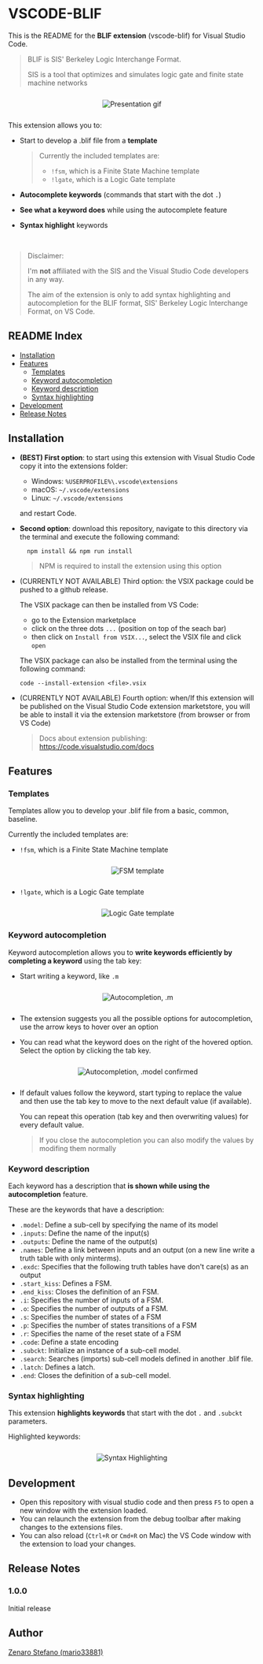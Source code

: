 # VSCODE-BLIF

This is the README for the **BLIF extension** (vscode-blif) for Visual Studio Code.
> BLIF is SIS' Berkeley Logic Interchange Format.
> 
> SIS is a tool that optimizes and simulates logic gate and finite state machine networks

<div style="text-align: center; margin: 25px 0px;">
    <img style="border: 1px solid white" alt="Presentation gif" src="https://github.com/mario33881/vscode-blif/blob/main/images/presentation.gif?raw=true">
</div>

This extension allows you to:
* Start to develop a .blif file from a **template**
    > Currently the included templates are: 
    > * ```!fsm```, which is a Finite State Machine template
    > * ```!lgate```, which is a Logic Gate template

* **Autocomplete keywords** (commands that start with the dot ```.```)

* **See what a keyword does** while using the autocomplete feature

* **Syntax highlight** keywords

<br>

> Disclaimer: 
>
> I'm **not** affiliated with the SIS and the Visual Studio Code developers in any way.
>
> The aim of the extension is only to add syntax highlighting and autocompletion for the BLIF format, 
> SIS' Berkeley Logic Interchange Format, on VS Code.

## README Index
* [Installation](#installation)
* [Features](#features)
    * [Templates](#templates)
    * [Keyword autocompletion](#keyword-autocompletion)
    * [Keyword description](#keyword-description)
    * [Syntax highlighting](#syntax-highlighting)
* [Development](#development)
* [Release Notes](#release-notes)

## Installation
* **(BEST) First option**: to start using this extension with Visual Studio Code copy it into the extensions folder:

    * Windows: ```%USERPROFILE%\.vscode\extensions```
    * macOS: ```~/.vscode/extensions```
    * Linux: ```~/.vscode/extensions```

    and restart Code.
* **Second option**: download this repository, navigate to this directory via the terminal and execute the following command:

        npm install && npm run install
    > NPM is required to install the extension using this option

* (CURRENTLY NOT AVAILABLE) Third option: the VSIX package could be pushed to a github release.

    The VSIX package can then be installed from VS Code:
    * go to the Extension marketplace
    * click on the three dots ```...``` (position on top of the seach bar)
    * then click on ```Install from VSIX...```, select the VSIX file and click ```open```

    The VSIX package can also be installed from the terminal using the following command:
    
    ```
    code --install-extension <file>.vsix
    ```
* (CURRENTLY NOT AVAILABLE) Fourth option: when/If this extension will be published on the Visual Studio Code extension marketstore, 
you will be able to install it via the extension marketstore (from browser or from VS Code) 
    > Docs about extension publishing: https://code.visualstudio.com/docs
    
## Features

### Templates
Templates allow you to develop your .blif file from a basic, common, baseline.

Currently the included templates are: 
* ```!fsm```, which is a Finite State Machine template

    <div style="text-align: center; margin: 25px 0px;">
        <img style="border: 1px solid white" alt="FSM template" src="https://github.com/mario33881/vscode-blif/blob/main/images/templates/fsm_template.gif?raw=true">
    </div>

* ```!lgate```, which is a Logic Gate template

    <div style="text-align: center; margin: 25px 0px;">
        <img style="border: 1px solid white" alt="Logic Gate template" src="https://github.com/mario33881/vscode-blif/blob/main/images/templates/lgate_template.gif?raw=true">
    </div>

### Keyword autocompletion
Keyword autocompletion allows you to **write keywords efficiently by completing a keyword** using the tab key:
* Start writing a keyword, like ```.m```

    <div style="text-align: center; margin: 25px 0px;">
        <img style="border: 1px solid white" alt="Autocompletion, .m" src="https://github.com/mario33881/vscode-blif/blob/main/images/autocompletion/m.png?raw=true">
    </div>

* The extension suggests you all the possible options for autocompletion,
use the arrow keys to hover over an option

* You can read what the keyword does on the right of the hovered option.
Select the option by clicking the tab key.

    <div style="text-align: center; margin: 25px 0px;">
        <img style="border: 1px solid white" alt="Autocompletion, .model confirmed" src="https://github.com/mario33881/vscode-blif/blob/main/images/autocompletion/model_confirmed.png?raw=true">
    </div>

* If default values follow the keyword, start typing to replace the value and then use the tab key to move to the next default value (if available). 

    You can repeat this operation (tab key and then overwriting values)
    for every default value.

    > If you close the autocompletion you can also modify the values by modifing them normally

### Keyword description
Each keyword has a description that **is shown while using the autocompletion** feature.

These are the keywords that have a description:
* ```.model```: Define a sub-cell by specifying the name of its model
* ```.inputs```: Define the name of the input(s)
* ```.outputs```: Define the name of the output(s)
* ```.names```: Define a link between inputs and an output 
    (on a new line write a truth table with only minterms).
* ```.exdc```: Specifies that the following truth tables have don't care(s) as an output
* ```.start_kiss```: Defines a FSM.
* ```.end_kiss```: Closes the definition of an FSM.
* ```.i```: Specifies the number of inputs of a FSM.
* ```.o```: Specifies the number of outputs of a FSM.
* ```.s```: Specifies the number of states of a FSM
* ```.p```: Specifies the number of states transitions of a FSM
* ```.r```: Specifies the name of the reset state of a FSM
* ```.code```: Define a state encoding
* ```.subckt```: Initialize an instance of a sub-cell model.
* ```.search```: Searches (imports) sub-cell models defined in another .blif file.
* ```.latch```: Defines a latch.
* ```.end```: Closes the definition of a sub-cell model.

### Syntax highlighting
This extension **highlights keywords** that start with the dot ```.``` and ```.subckt``` parameters.

Highlighted keywords:

<div style="text-align: center; margin: 25px 0px;">
    <img style="border: 1px solid white" alt="Syntax Highlighting" src="https://github.com/mario33881/vscode-blif/blob/main/images/highlighting/highlighting.png?raw=true">
</div>

## Development
* Open this repository with visual studio code and then press `F5`
to open a new window with the extension loaded.
* You can relaunch the extension from the debug toolbar after making changes to the extensions files.
* You can also reload (`Ctrl+R` or `Cmd+R` on Mac) the VS Code window with the extension to load your changes.

## Release Notes

### 1.0.0

Initial release

## Author
[Zenaro Stefano (mario33881)](https://github.com/mario33881)
